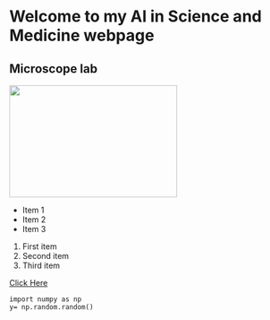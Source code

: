 # Welcome to my AI in Science and Medicine webpage

## Microscope lab
<img src="https://cdn.the-scientist.com/assets/articleNo/65746/aImg/31564/artificial-intelligence-image-data-learning-m.png" width="300" height="200">


- Item 1
- Item 2
- Item 3

1. First item
2. Second item
3. Third item

[Click Here](https://www.linkedin.com/in/francis-boateng/)

```
import numpy as np
y= np.random.random()
```
